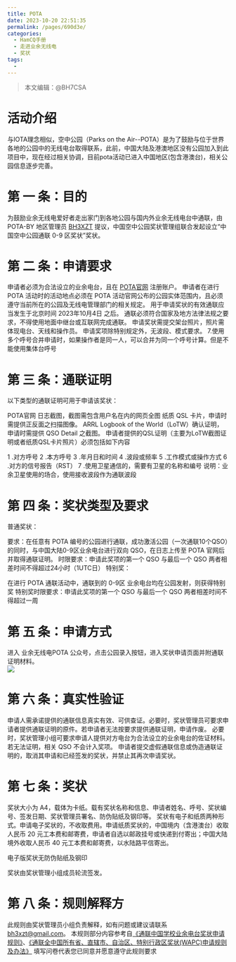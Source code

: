 ```yaml
---
title: POTA
date: 2023-10-20 22:51:35
permalink: /pages/690d3e/
categories:
  - HamCQ手册
  - 走进业余无线电
  - 奖状
tags:
  - 
---
```

> 本文编辑：@BH7CSA

# 活动介绍
与IOTA理念相似，空中公园（Parks on the Air--POTA）是为了鼓励与位于世界各地的公园中的无线电台取得联系，此前，中国大陆及港澳地区没有公园加入到此项目中，现在经过相关协调，目前pota活动已进入中国地区(包含港澳台)，相关公园信息逐步完善。

# 第 一 条：目的
为鼓励业余无线电爱好者走出家门到各地公园与国内外业余无线电台中通联，由 POTA-BY 地区管理员 [BH3XZT](https://forum.hamcq.cn/u/18) 提议，中国空中公园奖状管理组联合发起设立“中国空中公园通联 0-9 区奖状”奖状。

# 第 二 条：申请要求
申请者必须为合法设立的业余电台，且在 [POTA官网](https://parksontheair.com/) 注册账户。
申请者在进行 POTA 活动时的活动地点必须在 POTA 活动官网公布的公园实体范围内，且必须遵守当前所在的公园及无线电管理部门的相关规定。
用于申请奖状的有效通联应当发生于北京时间 2023年10月4日 之后。
通联必须符合国家及地方法律法规之要求，不得使用地面中继台或互联网完成通联。
申请奖状需提交架台照片，照片需体现电台、天线和操作员。
申请奖项除特别规定外，无波段、模式要求。
7.使用多个呼号合并申请时，如果操作者是同一人，可以合并为同一个呼号计算。但是不能使用集体台呼号
# 第 三 条：通联证明
以下类型的通联证明可用于申请该奖状：

POTA官网 日志截图，截图需包含用户名在内的网页全图
纸质 QSL 卡片，申请时需提供正反面之扫描图像。
ARRL Logbook of the World（LoTW）确认证明，申请时需提供 QSO Detail 之截图。
申请者提供的QSL证明（主要为LoTW截图证明或者纸质QSL卡片照片）必须包括如下内容

1 .对方呼号
2 .本方呼号
3 .年月日和时间
4 .波段或频率
5 .工作模式或操作方式
6 .对方的信号报告（RST）
7 .使用卫星通信的，需要有卫星的名称和编号
说明：业余卫星使用的场合，使用接收波段作为通联波段
# 第 四 条：奖状类型及要求
普通奖状：

要求：在任意有 POTA 编号的公园进行通联，成功激活公园（一次通联10个QSO）的同时，与中国大陆0-9区业余电台进行双向 QSO，在日志上传至 POTA 官网后并取得通联证明。
时限要求：申请此奖项的第一个 QSO 与最后一个 QSO 两者相差时间不得超过24小时（1UTC日）
特别奖：

在进行 POTA 通联活动中，通联到的 0-9区 业余电台均在公园发射，则获得特别奖
特别奖时限要求：申请此奖项的第一个 QSO 与最后一个 QSO 两者相差时间不得超过一周
# 第 五 条：申请方式
进入 业余无线电POTA 公众号，点击公园录入按钮，进入奖状申请页面并附通联证明材料。  
![](/img/0202/1_pota.png)

# 第 六 条：真实性验证
申请人需承诺提供的通联信息真实有效、可供查证。必要时，奖状管理员可要求申请者提供通联证明的原件。若申请者无法按要求提供通联证明，申请作废。
必要时，奖状管理小组可要求申请人提供对方电台为合法设立的业余电台的佐证材料。若无法证明，相关 QSO 不会计入奖项。
申请者提交虚假通联信息或伪造通联证明的，取消其申请和已经签发的奖状，并禁止其再次申请奖状。

# 第 七 条：奖状
奖状大小为 A4，载体为卡纸。载有奖状名称和信息、申请者姓名、呼号、奖状编号、签发日期、奖状管理员署名、防伪贴纸及钢印等。
奖状有电子和纸质两种形式。申请电子奖状的，不收取费用。申请纸质奖状的，中国境内（含港澳台）收取人民币 20 元工本费和邮寄费，申请者自选以邮政挂号或快递到付寄出；中国大陆境外收取人民币 40 元工本费和邮寄费，以水陆路平信寄出。

电子版奖状无防伪贴纸及钢印

奖状由奖状管理小组成员轮流签发。

# 第 八 条：规则解释方
此规则由奖状管理员小组负责解释，如有问题或建议请联系 [bh3xzt@gmail.com](mailto:bh3xzt@gmail.com)。
本规则部分内容参考自[《通联中国学校业余电台奖状申请规则》](https://www.wcsa.ac.cn/)、[《通联全中国所有省、直辖市、自治区、特别行政区奖状(WAPC)申请规则及办法》](https://www.hellocq.net/forum/read.php?tid=350692)
填写问卷代表您已同意并愿意遵守此规则要求